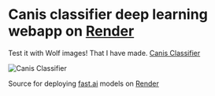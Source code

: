 # Canis classifier deep learning webapp on [Render](https://render.com)

Test it with Wolf images! That I have made. [Canis Classifier](https://canis-classifier.onrender.com)

![Canis Classifier](https://i.ibb.co/YPPwzr2/website-screenshot.png)

Source for deploying [fast.ai](https://www.fast.ai) models on [Render](https://render.com)
